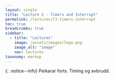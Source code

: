 ```yaml
---
layout: single
title: "Lecture 3 - Timers and Interrupt"
permalink: /lectures/l3-timers-interrupt
toc: true
breadcrumbs: true
sidebar:
  - title: "Lectures"
    image: /assets/images/logo.png
    image_alt: "image"
    nav: lectures
taxonomy: markup
---
```


{: .notice--info}
Peikarar forts. Timing og avbrudd.

